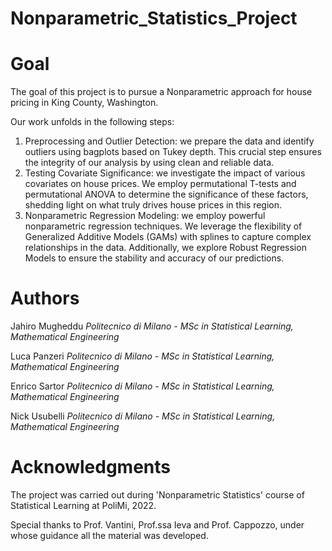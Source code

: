 # Nonparametric_Statistics_Project 

# Goal

The goal of this project is to pursue a Nonparametric approach for house pricing in King County, Washington.

Our work unfolds in the following steps:
1. Preprocessing and Outlier Detection: we prepare the data and identify outliers using bagplots based on Tukey depth. This crucial step ensures the integrity of our analysis by using clean and reliable data.
2. Testing Covariate Significance: we investigate the impact of various covariates on house prices. We employ permutational T-tests and permutational ANOVA to determine the significance of these factors, shedding light on what truly drives house prices in this region.
3. Nonparametric Regression Modeling: we employ powerful nonparametric regression techniques. We leverage the flexibility of Generalized Additive Models (GAMs) with splines to capture complex relationships in the data. Additionally, we explore Robust Regression Models to ensure the stability and accuracy of our predictions.

# Authors

Jahiro Mugheddu   *Politecnico di Milano - MSc in Statistical Learning, Mathematical Engineering*

Luca Panzeri    *Politecnico di Milano - MSc in Statistical Learning, Mathematical Engineering*

Enrico Sartor    *Politecnico di Milano - MSc in Statistical Learning, Mathematical Engineering*

Nick Usubelli    *Politecnico di Milano - MSc in Statistical Learning, Mathematical Engineering*

# Acknowledgments

The project was carried out during 'Nonparametric Statistics' course of Statistical Learning at PoliMi, 2022. 

Special thanks to Prof. Vantini, Prof.ssa Ieva and Prof. Cappozzo, under whose guidance all the material was developed.

